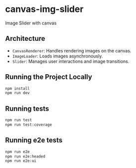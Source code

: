 # canvas-img-slider
Image Slider with canvas

## Architecture
- `CanvasRenderer`: Handles rendering images on the canvas.
- `ImageLoader`: Loads images asynchronously.
- `Slider`: Manages user interactions and image transitions.

## Running the Project Locally
```sh
npm install
npm run dev
```

## Running tests
```sh
npm run test
npm run test:coverage
```

## Running e2e tests
```sh
npm run e2e
npm run e2e:headed
npm run e2e:ui
```